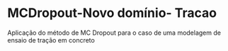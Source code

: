 # MCDropout-Novo domínio- Tracao
Aplicação do método de MC Dropout para o caso de uma modelagem de ensaio de tração em concreto

